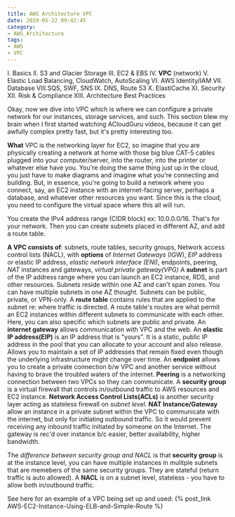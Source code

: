 ```yaml
---
title: AWS Architecture VPC
date: 2019-05-22 09:42:45
category: 
- AWS_Architecture
tags:
- AWS
- VPC
---
```


I. Basics
II. S3 and Glacier Storage
III. EC2 & EBS
IV. **VPC** (network)
V. Elastic Load Balancing, CloudWatch, AutoScaling
VI. AWS Identity/IAM
VII. Database
VIII.SQS, SWF, SNS
IX. DNS, Route 53
X. ElastiCache
XI. Security
XII. Risk & Compliance
XIII. Architecture Best Practices

Okay, now we dive into VPC which is where we can configure a private network for our instances, storage services, and such. This section blew my brain when I first started watching ACloudGuru videos, because it can get awfully complex pretty fast, but it's pretty interesting too.

**What** VPC is the networking layer for EC2, so imagine that you are physically creating a network at home with those big blue CAT-5 cables plugged into your computer/server, into the router, into the printer or whatever else have you. You're doing the same thing just up in the cloud, you just have to make diagrams and imagine what you're connecting and building. But, in essence, you're going to build a network where you connect, say, an EC2 instance with an internet-facing server, perhaps a database, and whatever other resources you want. Since this is the cloud, you need to configure the virtual space where this all will run.

You create the IPv4 address range (CIDR block) ex: 10.0.0.0/16. That's for your network. Then you can create subnets placed in different AZ, and add a route table.

**A VPC consists of**: subnets, route tables, security groups, Network access control lists (NACL), with **options** of *Internet Gateways* (IGW), *EIP* address or elastic IP address, *elastic network interface (ENI)*, endpoints, peering, *NAT* instances and gateways, *virtual private gateway(VPG)*
A **subnet** is part of the IP address range where you can launch an EC2 instance, RDS, and other resources. Subnets reside within one AZ and can't span zones. You can have multiple subnets in one AZ thought. Subnets can be public, private, or VPN-only. 
A **route table** contains rules that are applied to the subnet re: where traffic is directed. A route table's routes are what permit an EC2 instances within different subnets to communicate with each other. Here, you can also specific which subnets are public and private. 
An **internet gateway** allows communication with VPC and the web.
An **elastic IP address(EIP)** is an IP address that is "yours". It is a static, public IP address in the pool that you can allocate to your account and also release.  Allows you to maintain a set of IP addresses that remain fixed even though the underlying infrastructure might change over time.
An **endpoint** allows you to create a private connection b/w VPC and another service without having to brave the troubled waters of the internet.
**Peering** is a networking connection between two VPCs so they can communicate.
A **security group** is a virtual firewall that controls in/outbound traffic to AWS resources and EC2 instance.
**Network Access Control Lists(ACLs)** is another security layer acting as stateless firewall on *subnet level*.
**NAT Instance/Gateway** allow an instance in a private subnet within the VPC to communicate with the internet, but only for initiating outbound traffic. So it would prevent receiving any inbound traffic initiated by someone on the Internet. The gateway is rec'd over instance b/c easier, better availability, higher bandwidth.

The *difference between security group and NACL* is that **security group** is at the instance level, you can have multiple instances in mulitple subnets that are memebers of the same security groups.  They are stateful (return traffic is auto allowed). A **NACL** is on a subnet level, stateless - you have to allow both in/outbound traffic.



See here for an example of a VPC being set up and used:
{% post_link AWS-EC2-Instance-Using-ELB-and-Simple-Route %}
